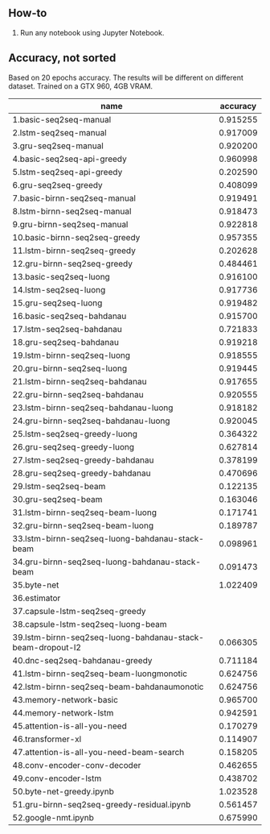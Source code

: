 ## How-to

1. Run any notebook using Jupyter Notebook.

## Accuracy, not sorted

Based on 20 epochs accuracy. The results will be different on different dataset. Trained on a GTX 960, 4GB VRAM.

| name                                                       | accuracy |
|------------------------------------------------------------|----------|
| 1.basic-seq2seq-manual                                     | 0.915255 |
| 2.lstm-seq2seq-manual                                      | 0.917009 |
| 3.gru-seq2seq-manual                                       | 0.920200 |
| 4.basic-seq2seq-api-greedy                                 | 0.960998 |
| 5.lstm-seq2seq-api-greedy                                  | 0.202590 |
| 6.gru-seq2seq-greedy                                       | 0.408099 |
| 7.basic-birnn-seq2seq-manual                               | 0.919491 |
| 8.lstm-birnn-seq2seq-manual                                | 0.918473 |
| 9.gru-birnn-seq2seq-manual                                 | 0.922818 |
| 10.basic-birnn-seq2seq-greedy                              | 0.957355 |
| 11.lstm-birnn-seq2seq-greedy                               | 0.202628 |
| 12.gru-birnn-seq2seq-greedy                                | 0.484461 |
| 13.basic-seq2seq-luong                                     | 0.916100 |
| 14.lstm-seq2seq-luong                                      | 0.917736 |
| 15.gru-seq2seq-luong                                       | 0.919482 |
| 16.basic-seq2seq-bahdanau                                  | 0.915700 |
| 17.lstm-seq2seq-bahdanau                                   | 0.721833 |
| 18.gru-seq2seq-bahdanau                                    | 0.919218 |
| 19.lstm-birnn-seq2seq-luong                                | 0.918555 |
| 20.gru-birnn-seq2seq-luong                                 | 0.919445 |
| 21.lstm-birnn-seq2seq-bahdanau                             | 0.917655 |
| 22.gru-birnn-seq2seq-bahdanau                              | 0.920555 |
| 23.lstm-birnn-seq2seq-bahdanau-luong                       | 0.918182 |
| 24.gru-birnn-seq2seq-bahdanau-luong                        | 0.920045 |
| 25.lstm-seq2seq-greedy-luong                               | 0.364322 |
| 26.gru-seq2seq-greedy-luong                                | 0.627814 |
| 27.lstm-seq2seq-greedy-bahdanau                            | 0.378199 |
| 28.gru-seq2seq-greedy-bahdanau                             | 0.470696 |
| 29.lstm-seq2seq-beam                                       | 0.122135 |
| 30.gru-seq2seq-beam                                        | 0.163046 |
| 31.lstm-birnn-seq2seq-beam-luong                           | 0.171741 |
| 32.gru-birnn-seq2seq-beam-luong                            | 0.189787 |
| 33.lstm-birnn-seq2seq-luong-bahdanau-stack-beam            | 0.098961 |
| 34.gru-birnn-seq2seq-luong-bahdanau-stack-beam             | 0.091473 |
| 35.byte-net                                                | 1.022409 |
| 36.estimator                                               |          |
| 37.capsule-lstm-seq2seq-greedy                             |          |
| 38.capsule-lstm-seq2seq-luong-beam                         |          |
| 39.lstm-birnn-seq2seq-luong-bahdanau-stack-beam-dropout-l2 | 0.066305 |
| 40.dnc-seq2seq-bahdanau-greedy                             | 0.711184 |
| 41.lstm-birnn-seq2seq-beam-luongmonotic                    | 0.624756 |
| 42.lstm-birnn-seq2seq-beam-bahdanaumonotic                 | 0.624756 |
| 43.memory-network-basic                                    | 0.965700 |
| 44.memory-network-lstm                                     | 0.942591 |
| 45.attention-is-all-you-need                               | 0.170279 |
| 46.transformer-xl                                          | 0.114907 |
| 47.attention-is-all-you-need-beam-search                   | 0.158205 |
| 48.conv-encoder-conv-decoder                               | 0.462655 |
| 49.conv-encoder-lstm                                       | 0.438702 |
| 50.byte-net-greedy.ipynb                                   | 1.023528 |
| 51.gru-birnn-seq2seq-greedy-residual.ipynb                 | 0.561457 |
| 52.google-nmt.ipynb                                        | 0.675990 |

